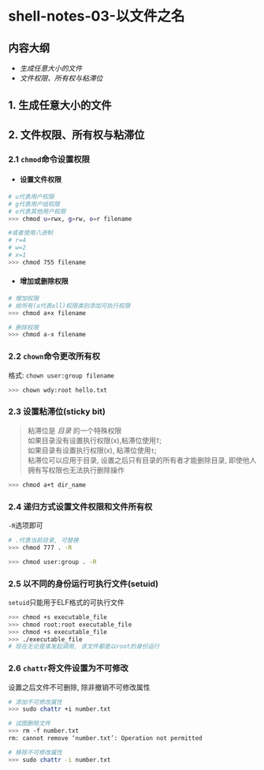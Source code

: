 # shell-notes-03-以文件之名

## 内容大纲

- *生成任意大小的文件*
- *文件权限、所有权与粘滞位*

## 1. 生成任意大小的文件

## 2. 文件权限、所有权与粘滞位

### 2.1 `chmod`命令设置权限

- #### 设置文件权限

```bash
# u代表用户权限
# g代表用户组权限
# o代表其他用户权限
>>> chmod u=rwx, g=rw, o=r filename

#或者使用八进制
# r=4
# w=2
# x=1
>>> chmod 755 filename
```

- #### 增加或删除权限

```bash
# 增加权限
# 给所有(a代表all)权限类别添加可执行权限
>>> chmod a+x filename

# 删除权限
>>> chmod a-x filename
```

### 2.2 `chown`命令更改所有权

格式: `chown user:group filename`

```bash
>>> chown wdy:root hello.txt
```

### 2.3 设置粘滞位(sticky bit)

> 粘滞位是 *目录* 的一个特殊权限\
如果目录没有设置执行权限(x),粘滞位使用`T`;\
如果目录有设置执行权限(x), 粘滞位使用`t`;\
粘滞位可以应用于目录, 设置之后只有目录的所有者才能删除目录, 即使他人拥有写权限也无法执行删除操作

```bash
>>> chmod a+t dir_name
```

### 2.4 递归方式设置文件权限和文件所有权

`-R`选项即可

```bash
# .代表当前目录, 可替换
>>> chmod 777 . -R

>>> chmod user:group . -R
```

### 2.5 以不同的身份运行可执行文件(setuid)

`setuid`只能用于ELF格式的可执行文件

```bash
>>> chmod +s executable_file
>>> chmod root:root executable_file
>>> chmod +s executable_file
>>> ./executable_file
# 现在无论是谁发起调用, 该文件都是以root的身份运行
```

### 2.6 `chattr`将文件设置为不可修改

设置之后文件不可删除, 除非撤销不可修改属性

```bash
# 添加不可修改属性
>>> sudo chattr +i number.txt

# 试图删除文件
>>> rm -f number.txt 
rm: cannot remove ‘number.txt’: Operation not permitted

# 移除不可修改属性
>>> sudo chattr -i number.txt 

```
